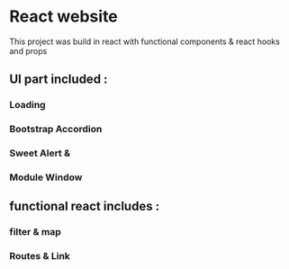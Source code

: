 # React website 

This project was build in react with functional components & react hooks and props
## UI part included :
### Loading
### Bootstrap Accordion
### Sweet Alert &
### Module Window

## functional react includes :
### filter & map
### Routes & Link 

